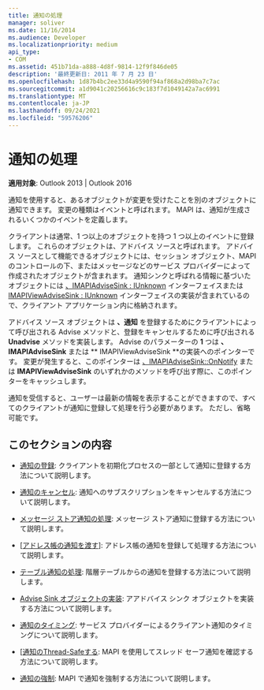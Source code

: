 ```yaml
---
title: 通知の処理
manager: soliver
ms.date: 11/16/2014
ms.audience: Developer
ms.localizationpriority: medium
api_type:
- COM
ms.assetid: 451b71da-a888-4d8f-9814-12f9f846de05
description: '最終更新日: 2011 年 7 月 23 日'
ms.openlocfilehash: 1d87b4bc2ee33d4a9590f94af868a2d98ba7c7ac
ms.sourcegitcommit: a1d9041c20256616c9c183f7d1049142a7ac6991
ms.translationtype: MT
ms.contentlocale: ja-JP
ms.lasthandoff: 09/24/2021
ms.locfileid: "59576206"
---
```

# <a name="handling-notifications"></a>通知の処理

**適用対象**: Outlook 2013 | Outlook 2016 
  
通知を使用すると、あるオブジェクトが変更を受けたことを別のオブジェクトに通知できます。 変更の種類はイベントと呼ばれます。 MAPI は、通知が生成されるいくつかのイベントを定義します。 
  
クライアントは通常、1 つ以上のオブジェクトを持つ 1 つ以上のイベントに登録します。 これらのオブジェクトは、アドバイス ソースと呼ばれます。 アドバイス ソースとして機能できるオブジェクトには、セッション オブジェクト、MAPI のコントロールの下、またはメッセージなどのサービス プロバイダーによって作成されたオブジェクトが含まれます。 通知シンクと呼ばれる情報に基づいたオブジェクトには [、IMAPIAdviseSink : IUnknown](imapiadvisesinkiunknown.md) インターフェイスまたは [IMAPIViewAdviseSink : IUnknown](imapiviewadvisesinkiunknown.md) インターフェイスの実装が含まれているので、クライアント アプリケーション内に格納されます。 
  
アドバイス ソース オブジェクトは **、通知** を登録するためにクライアントによって呼び出される Advise メソッドと、登録をキャンセルするために呼び出される **Unadvise** メソッドを実装します。 Advise のパラメーターの **1** つは **、IMAPIAdviseSink** または ** IMAPIViewAdviseSink **の実装へのポインターです。 変更が発生すると、このポインターは [、IMAPIAdviseSink::OnNotify](imapiadvisesink-onnotify.md) または **IMAPIViewAdviseSink** のいずれかのメソッドを呼び出す際に、このポインターをキャッシュします。 
  
通知を受信すると、ユーザーは最新の情報を表示することができますので、すべてのクライアントが通知に登録して処理を行う必要があります。 ただし、省略可能です。
  
## <a name="in-this-section"></a>このセクションの内容

- [通知の登録](registering-for-a-notification.md): クライアントを初期化プロセスの一部として通知に登録する方法について説明します。
    
- [通知のキャンセル](canceling-a-notification.md): 通知へのサブスクリプションをキャンセルする方法について説明します。
    
- [メッセージ ストア通知の処理](handling-message-store-notification.md): メッセージ ストア通知に登録する方法について説明します。
    
- [[アドレス帳の通知を渡す](handing-address-book-notification.md)]: アドレス帳の通知を登録して処理する方法について説明します。
    
- [テーブル通知の処理](handling-table-notification.md): 階層テーブルからの通知を登録する方法について説明します。
    
- [Advise Sink オブジェクトの実装](implementing-an-advise-sink-object.md): アアドバイス シンク オブジェクトを実装する方法について説明します。
    
- [通知のタイミング](timing-a-notification.md): サービス プロバイダーによるクライアント通知のタイミングについて説明します。
    
- [[通知のThread-Safeする](ensuring-a-thread-safe-notification.md): MAPI を使用してスレッド セーフ通知を確認する方法について説明します。
    
- [通知の強制](forcing-a-notification.md): MAPI で通知を強制する方法について説明します。
    

